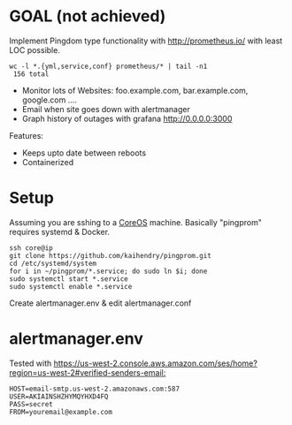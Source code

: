 # GOAL (not achieved)

Implement Pingdom type functionality with http://prometheus.io/ with least LOC possible.

	wc -l *.{yml,service,conf} prometheus/* | tail -n1
	 156 total

* Monitor lots of Websites: foo.example.com, bar.example.com, google.com ....
* Email when site goes down with alertmanager
* Graph history of outages with grafana http://0.0.0.0:3000

Features:

* Keeps upto date between reboots
* Containerized

# Setup

Assuming you are sshing to a [CoreOS](https://coreos.com/) machine. Basically "pingprom" requires systemd & Docker.

	ssh core@ip
	git clone https://github.com/kaihendry/pingprom.git
	cd /etc/systemd/system
	for i in ~/pingprom/*.service; do sudo ln $i; done
	sudo systemctl start *.service
	sudo systemctl enable *.service

Create alertmanager.env & edit alertmanager.conf

# alertmanager.env

Tested with <https://us-west-2.console.aws.amazon.com/ses/home?region=us-west-2#verified-senders-email:>

	HOST=email-smtp.us-west-2.amazonaws.com:587
	USER=AKIAINSHZHYMQYHXD4FQ
	PASS=secret
	FROM=youremail@example.com
